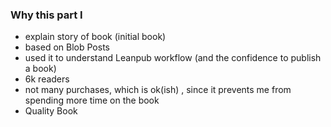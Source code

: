 ### Why this part I

- explain story of book (initial book)
 - based on Blob Posts
 - used it to understand Leanpub workflow (and the confidence to publish a book)
 - 6k readers
 - not many purchases, which is ok(ish) , since it prevents me from spending more time on the book
- Quality Book 
